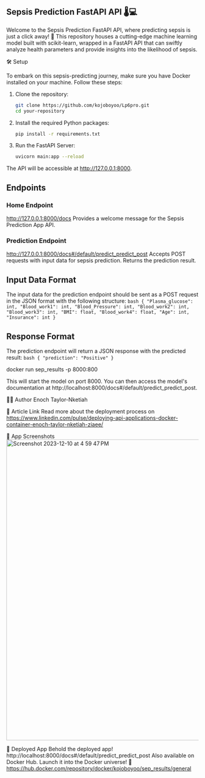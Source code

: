 ## Sepsis Prediction FastAPI API 🌡️💻

Welcome to the Sepsis Prediction FastAPI API, where predicting sepsis is just a click away! 🚀 This repository houses a cutting-edge machine learning model built with scikit-learn, wrapped in a FastAPI API that can swiftly analyze health parameters and provide insights into the likelihood of sepsis.
 
 
🛠️ Setup

To embark on this sepsis-predicting journey, make sure you have Docker installed on your machine. Follow these steps:

 
 
1. Clone the repository:
 
    ```bash
    git clone https://github.com/kojoboyoo/Lp6pro.git
    cd your-repository
    ```
 
2. Install the required Python packages:
 
    ```bash
    pip install -r requirements.txt
    ```
 
3. Run the FastAPI Server:
    ```bash
    uvicorn main:app --reload
    ```
 
 
The API will be accessible at http://127.0.0.1:8000.
 
## Endpoints
### Home Endpoint
http://127.0.0.1:8000/docs
Provides a welcome message for the Sepsis Prediction App API.
 
### Prediction Endpoint
http://127.0.0.1:8000/docs#/default/predict_predict_post
Accepts POST requests with input data for sepsis prediction. Returns the prediction result.
 
## Input Data Format
The input data for the prediction endpoint should be sent as a POST request in the JSON format with the following structure:
    ```bash
    {
  "Plasma_glucose": int,
  "Blood_work1": int,
  "Blood_Pressure": int,
  "Blood_work2": int,
  "Blood_work3": int,
  "BMI": float,
  "Blood_work4": float,
  "Age": int,
  "Insurance": int
}
    ```
 
## Response Format
The prediction endpoint will return a JSON response with the predicted result:
    ```bash
    {
  "prediction": "Positive"
}
    ```



 docker run sep_results -p 8000:800

 This will start the model on port 8000. You can then access the model's documentation at http://localhost:8000/docs#/default/predict_predict_post.

🧑‍💻 Author
 Enoch Taylor-Nketiah

📰 Article Link
Read more about the deployment process on https://www.linkedin.com/pulse/deploying-api-applications-docker-container-enoch-taylor-nketiah-ziaee/

📸 App Screenshots
<img width="787" alt="Screenshot 2023-12-10 at 4 59 47 PM" src="https://github.com/kojoboyoo/Lp6pro/assets/137324360/5fb4e0c4-6bdf-4c80-ba91-ade7bc14a858">



🚀 Deployed App
Behold the deployed app! http://localhost:8000/docs#/default/predict_predict_post
Also available on Docker Hub. Launch it into the Docker universe! 🌌
 https://hub.docker.com/repository/docker/kojoboyoo/sep_results/general

